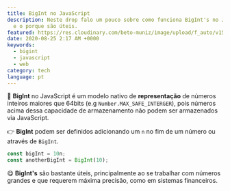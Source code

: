 ```yaml
---
title: BigInt no JavaScript
description: Neste drop falo um pouco sobre como funciona BigInt's no JavaScript
  e o porque são úteis.
featured: https://res.cloudinary.com/beto-muniz/image/upload/f_auto/v1598238776/Text_1_jj5zju.jpg
date: 2020-08-25 2:17 AM +0000
keywords:
  - bigint
  - javascript
  - web
category: tech
language: pt
---
```


🔢 **BigInt** no JavaScript é um modelo nativo de **representação** de números inteiros maiores que 64bits (e.g `Number.MAX_SAFE_INTERGER`), pois números acima dessa capacidade de armazenamento não podem ser armazenados via JavaScript.

👉 **BigInt** podem ser definidos adicionando um `n` no fim de um número ou através de `BigInt`.

```javascript
const bigInt = 10n;
const anotherBigInt = BigInt(10);
```

😋 **BigInt's** são bastante úteis, principalmente ao se trabalhar com números grandes e que requerem máxima precisão, como em sistemas financeiros.
